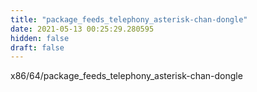 ```yaml
---
title: "package_feeds_telephony_asterisk-chan-dongle"
date: 2021-05-13 00:25:29.280595
hidden: false
draft: false
---
```


x86/64/package_feeds_telephony_asterisk-chan-dongle

